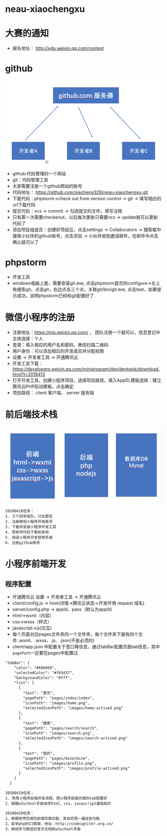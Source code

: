 # neau-xiaochengxu

# 大赛的通知
* 报名地址：  http://edu.weixin.qq.com/contest
# github
![image](https://github.com/xiecheng328/md-img/blob/master/git.png?raw=true)
* github:代码管理的一个网站
* git：代码管理工具
* 大家需要注册一个github网站的账号
* 代码地址： https://github.com/xiecheng328/neau-xiaochengxu.git
* 下载代码：phpstorm->check out from version control -> git -> 填写相应的url下载代码
* 提交代码：vcs -> commit -> 勾选提交的文件，填写注释
* 只有第一次需要checkeout，以后每次更新只需要vcs -> update就可以更新代码了
* 添加项目组成员：创建好项目后，点击settings -> Collaborators -> 搜索框中搜索小伙伴的github账号，点击添加 -> 小伙伴收到邀请邮件，在邮件中点击确认就可以了
# phpstorm
* 开发工具
* windows电脑上面，需要安装git.exe,
点击phpstorm首页的configure->左上角搜索git，点击git，右边点击三个点，关联git/bin/git.exe,
点击test，如果提示成功，说明phpstorm已经和git配置好了
# 微信小程序的注册
* 注册地址：https://mp.weixin.qq.com/ ， 团队注册一个就可以，信息登记中主体选择：个人
* 登录：填入相应的用户名和密码，微信扫描二维码
* 用户身份：可以添加相应的开发成员并分配权限
* 设置 -> 开发者工具 -> 开通腾讯云
* 开发工具下载： https://developers.weixin.qq.com/miniprogram/dev/devtools/download.html?t=2018413
* 打开开发工具，创建小程序项目，选择项目路径，填入AppID,模板选择：建立腾讯云PHP启动模板，点击确定
* 项目路径： client 客户端， server 服务端
# 前后端技术栈
![image](https://github.com/xiecheng328/md-img/blob/master/fe-be.png?raw=true) 
    
```
20180418任务：
1. 三个同学组队，讨论题目
2. 注册微信小程序开发账号
3. 下载并安装小程序开发工具
4. 把老师代码下载到本地
5. 阅读小程序开发官网手册
6. 注册github账号
```    


# 小程序前端开发
## 程序配置
* 开通腾讯云  设置 -> 开发者工具 -> 开通腾讯云
* client/config.js -> host(详情->腾讯云状态->开发环境 request 域名)
* server/config.php -> appId、pass（默认为appId）
* html->wxml（内容）
* css->wxss（样式）
* javascript->js(交互)
* 每个页面对应pages文件夹的一个文件夹，每个文件夹下面有四个文件:.wxml、.wxss、.js、.json(不是必须的)
* client/app.json 中配置关于宽口等信息，通过tabBar配置页面tab信息，其中`pagePath`一定要在pages中配置过
```
"tabBar": {
    "color": "#696969",
    "selectedColor": "#f03d37",
    "backgroundColor": "#fff",
    "list": [
      {
        "text": "首页",
        "pagePath": "pages/index/index",
        "iconPath": "images/home.png",
        "selectedIconPath": "images/home-actived.png"
      },
      {
        "text": "搜索",
        "pagePath": "pages/search/search",
        "iconPath": "images/search.png",
        "selectedIconPath": "images/search-actived.png"
      },
      {
        "text": "我的",
        "pagePath": "pages/mine/mine",
        "iconPath": "images/profile.png",
        "selectedIconPath": "images/profile-actived.png"
      }
    ]
  }

```

```
20180419任务：
1. 熟悉小程序前端开发流程，把小程序前端页面的tab配置好
2、根据w3school手册自学html、css、javascript基础知识
```    

```
20180420任务：
1、根据老师完成的前端页面功能，亲自实现一遍这些功能
2、自学php的CI框架，地址：http://codeigniter.org.cn/
3、继续学习微信的官方文档和w3school手册
```

    

